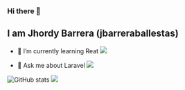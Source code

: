 ### Hi there 👋
## I am Jhordy Barrera (jbarreraballestas)

<!-- **jbarreraballestas/jbarreraballestas** is a ✨ _special_ ✨ repository because its `README.md` (this file) appears on your GitHub profile. 
Here are some ideas to get you started:
-->
<!--- 🔭 I’m currently working on ...-->
- 🌱 I’m currently learning Reat ![](https://reactjs.org/favicon.ico)
<!-- - 👯 I’m looking to collaborate on ... -->
<!-- - 🤔 I’m looking for help with ... -->
- 💬 Ask me about Laravel ![](https://laravel.com/img/favicon/favicon.ico)
<!--- 📫 How to reach me: ...
- 😄 Pronouns: ...
- ⚡ Fun fact: ...
-->
![GitHub stats](https://github-readme-stats.vercel.app/api?username=jbarreraballestas&count_private=true&show_icons=true&theme=radical)
![](https://github-readme-stats.vercel.app/api/top-langs/?username=jbarreraballestas&layout=compact&count_private=true&show_icons=true&theme=radical)
